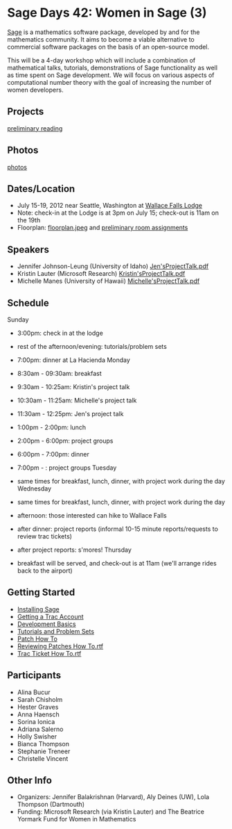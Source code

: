 

# Sage Days 42: Women in Sage (3)

<a class="http" href="http://sagemath.org/">Sage</a> is a mathematics software package, developed by and for the mathematics community.  It aims to become a viable alternative to commercial software packages on the basis of an open-source model. 

This will be a 4-day workshop which will include a combination of mathematical talks, tutorials, demonstrations of Sage functionality as well as time spent on Sage development. We will focus on various aspects of computational number theory with the goal of increasing the number of women developers. 


## Projects

<a href="/days42/projects/">preliminary reading</a> 


## Photos

<a href="/days42/photos/">photos</a> 


## Dates/Location

* July 15-19, 2012 near Seattle, Washington at <a class="http" href="http://www.wallacefallslodge.com/">Wallace Falls Lodge</a> 
* Note: check-in at the Lodge is at 3pm on July 15; check-out is 11am on the 19th 
* Floorplan: <a href="days42/floorplan.jpeg">floorplan.jpeg</a> and <a href="/days42/rooms/">preliminary room assignments</a> 

## Speakers

* Jennifer Johnson-Leung (University of Idaho) <a href="days42/Jen'sProjectTalk.pdf">Jen'sProjectTalk.pdf</a> 
* Kristin Lauter (Microsoft Research) <a href="days42/Kristin'sProjectTalk.pdf">Kristin'sProjectTalk.pdf</a> 
* Michelle Manes (University of Hawaii) <a href="days42/Michelle'sProjectTalk.pdf">Michelle'sProjectTalk.pdf</a> 

## Schedule

Sunday  

* 3:00pm: check in at the lodge 
* rest of the afternoon/evening: tutorials/problem sets 
* 7:00pm: dinner at La Hacienda 
Monday 

* 8:30am - 09:30am: breakfast 
* 9:30am - 10:25am: Kristin's project talk 
* 10:30am - 11:25am: Michelle's project talk 
* 11:30am - 12:25pm: Jen's project talk 
* 1:00pm -  2:00pm: lunch 
* 2:00pm -  6:00pm: project groups 
* 6:00pm -  7:00pm: dinner 
* 7:00pm -        : project groups 
Tuesday  

* same times for breakfast, lunch, dinner, with project work during the day 
Wednesday 

* same times for breakfast, lunch, dinner, with project work during the day 
* afternoon: those interested can hike to Wallace Falls 
* after dinner: project reports (informal 10-15 minute reports/requests to review trac tickets) 
* after project reports: s'mores! 
Thursday 

* breakfast will be served, and check-out is at 11am (we'll arrange rides back to the airport) 

## Getting Started

* <a class="http" href="http://wiki.sagemath.org/DownloadAndInstallationGuide">Installing Sage</a> 
* <a class="http" href="http://trac.sagemath.org/sage_trac/">Getting a Trac Account</a> 
* <a class="http" href="http://wiki.sagemath.org/development_basics">Development Basics</a> 
* <a class="http" href="http://wiki.sagemath.org/problem_sets">Tutorials and Problem Sets</a> 
* <a href="days42/Patch How To">Patch How To</a> 
* <a href="days42/Reviewing Patches How To.rtf">Reviewing Patches How To.rtf</a> 
* <a href="days42/Trac Ticket How To.rtf">Trac Ticket How To.rtf</a> 

## Participants

* Alina Bucur 
* Sarah Chisholm 
* Hester Graves 
* Anna Haensch 
* Sorina Ionica 
* Adriana Salerno 
* Holly Swisher 
* Bianca Thompson 
* Stephanie Treneer 
* Christelle Vincent 

## Other Info

* Organizers: Jennifer Balakrishnan (Harvard), Aly Deines (UW), Lola Thompson (Dartmouth)  
* Funding: Microsoft Research  (via Kristin Lauter) and The Beatrice Yormark Fund for Women in Mathematics 